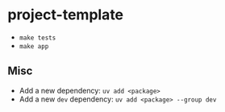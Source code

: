 # project-template

- `make tests`
- `make app`


## Misc

- Add a new dependency: `uv add <package>`
- Add a new `dev` dependency: `uv add <package> --group dev`
